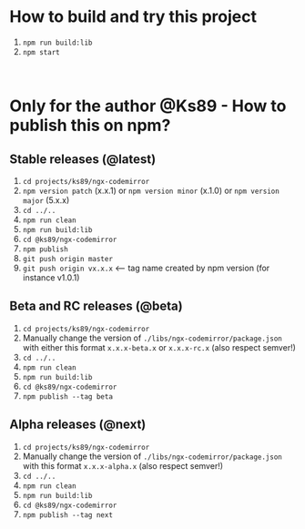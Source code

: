 # How to build and try this project
1. `npm run build:lib`
2. `npm start`

<br>

# Only for the author @Ks89 - How to publish this on npm?

## Stable releases (@latest)
1. `cd projects/ks89/ngx-codemirror`
2. `npm version patch` (x.x.1) or `npm version minor` (x.1.0) or `npm version major` (5.x.x)
3. `cd ../..`
4. `npm run clean`
5. `npm run build:lib`
6. `cd @ks89/ngx-codemirror`
7. `npm publish`
8. `git push origin master`
9. `git push origin vx.x.x`  <-- tag name created by npm version (for instance v1.0.1)

## Beta and RC releases (@beta)
1. `cd projects/ks89/ngx-codemirror`
2. Manually change the version of `./libs/ngx-codemirror/package.json` with either this format `x.x.x-beta.x` or `x.x.x-rc.x` (also respect semver!)
3. `cd ../..`
4. `npm run clean`
5. `npm run build:lib`
6. `cd @ks89/ngx-codemirror`
7. `npm publish --tag beta`

## Alpha releases (@next)
1. `cd projects/ks89/ngx-codemirror`
2. Manually change the version of `./libs/ngx-codemirror/package.json` with this format `x.x.x-alpha.x` (also respect semver!)
3. `cd ../..`
4. `npm run clean`
5. `npm run build:lib`
6. `cd @ks89/ngx-codemirror`
7. `npm publish --tag next`
